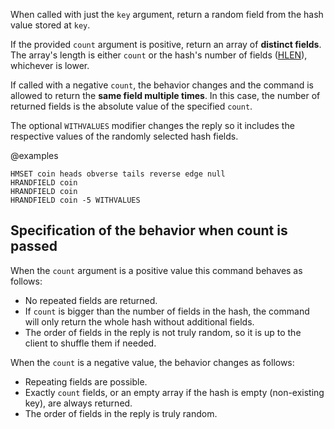 When called with just the `key` argument, return a random field from the hash value stored at `key`.

If the provided `count` argument is positive, return an array of **distinct fields**.
The array's length is either `count` or the hash's number of fields ([HLEN](/commands/hlen)), whichever is lower.

If called with a negative `count`, the behavior changes and the command is allowed to return the **same field multiple times**.
In this case, the number of returned fields is the absolute value of the specified `count`.

The optional `WITHVALUES` modifier changes the reply so it includes the respective values of the randomly selected hash fields.

@examples

```cli
HMSET coin heads obverse tails reverse edge null
HRANDFIELD coin
HRANDFIELD coin
HRANDFIELD coin -5 WITHVALUES
```

## Specification of the behavior when count is passed

When the `count` argument is a positive value this command behaves as follows:

* No repeated fields are returned.
* If `count` is bigger than the number of fields in the hash, the command will only return the whole hash without additional fields.
* The order of fields in the reply is not truly random, so it is up to the client to shuffle them if needed.

When the `count` is a negative value, the behavior changes as follows:

* Repeating fields are possible.
* Exactly `count` fields, or an empty array if the hash is empty (non-existing key), are always returned.
* The order of fields in the reply is truly random.

